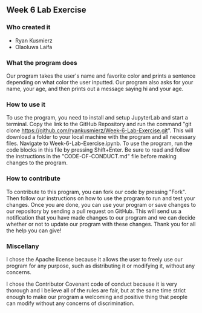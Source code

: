 ## Week 6 Lab Exercise
### Who created it

* Ryan Kusmierz
* Olaoluwa Laifa

### What the program does

Our program takes the user's name and favorite color and prints a sentence depending on what color the user inputted.
Our program also asks for your name, your age, and then prints out a message saying hi and your age.

### How to use it

To use the program, you need to install and setup JupyterLab and start a terminal. Copy the link to the GitHub Repository and run the command "git clone https://github.com/ryankusmierz/Week-6-Lab-Exercise.git". This will download a folder to your local machine with the program and all necessary files. Navigate to Week-6-Lab-Exercise.ipynb. To use the program, run the code blocks in this file by pressing Shift+Enter. Be sure to read and follow the instructions in the "CODE-OF-CONDUCT.md" file before making changes to the program.

### How to contribute

To contribute to this program, you can fork our code by pressing "Fork". Then follow our instructions on how to use the program to run and test your changes. Once you are done, you can use your program or save changes to our repository by sending a pull request on GitHub. This will send us a notification that you have made changes to our program and we can decide whether or not to update our program with these changes. Thank you for all the help you can give!

### Miscellany

I chose the Apache license because it allows the user to freely use our program for any purpose, such as distributing it or modifying it, without any concerns.

I chose the Contributor Covenant code of conduct because it is very thorough and I believe all of the rules are fair, but at the same time strict enough to make our program a welcoming and positive thing that people can modify without any concerns of discrimination.







